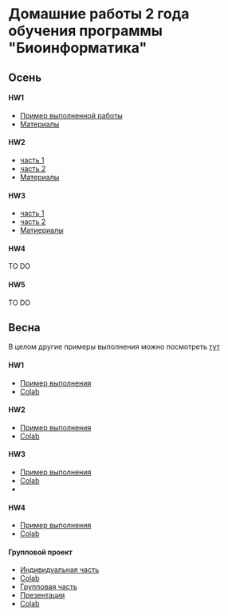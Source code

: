 # Домашние работы 2 года обучения программы "Биоинформатика"

## Осень

#### HW1

- [Пример выполненной работы](https://github.com/Vladm0z/hse21_hw1/blob/main/README.md)
- [Материалы](https://github.com/Vladm0z/hse21_hw1)

#### HW2

- [часть 1](https://colab.research.google.com/drive/1Evh2t29Ufqo-GhTHHk82T28tPy4GCT_B?usp=sharing)
- [часть 2](https://colab.research.google.com/drive/1WXJ4dHxyuNSJHQbpVuzBjWibzPqZEl07?usp=sharing)
- [Материалы](https://github.com/Vladm0z/hse_hw2)

#### HW3

- [часть 1](https://colab.research.google.com/drive/14lzDVSKQfnJOXECxgvL4kjQWa07ylIyc?usp=sharing)
- [часть 2](https://colab.research.google.com/drive/1g4FF3g77jHX2aIgrExYfrjP7h5bX8G5d?usp=sharing)
- [Матиериалы](https://github.com/Vladm0z/hse21_hw3)

#### HW4
TO DO

#### HW5
TO DO

## Весна
В целом другие примеры выполнения можно посмотреть [тут](https://docs.google.com/spreadsheets/d/1BTqvtuLCPlcddeDAIy3DuNOW9ivsYITPJNaoTamNPw0/edit#gid=1215605114)

#### HW1
- [Пример выполнения](https://github.com/Vladm0z/hse_hw1_meth)
- [Colab](https://colab.research.google.com/drive/1adEVel6P7qKHvHKsaQzHZFRMijNlUubr?usp=sharing)

#### HW2
- [Пример выполнения](https://github.com/Vladm0z/hse_hw2_chip)
- [Colab](https://colab.research.google.com/drive/1giruHuC5xG3CJIIF0WeogbgDk31GB0jG?usp=sharing)

#### HW3
- [Пример выполнения](https://github.com/Vladm0z/hse_hw3_chromhmm)
- [Colab](https://colab.research.google.com/drive/193FaoroB4THIwNYAfyW5RI7WS-3elKVw?usp=sharing)
- 
#### HW4
- [Пример выполнения](https://github.com/Vladm0z/hse_hw4_scRNA_seq)
- [Colab](https://colab.research.google.com/drive/1eMQDqpJKQ9a9WVY9rtQlfUWP0PExMX1B?usp=sharing)

#### Групповой проект
- [Индивидуальная часть](https://github.com/Vladm0z/hse22_project)
- [Colab](https://colab.research.google.com/drive/1Ep2gWn6h49fV4iYthvDH5ZnBFeeO5N-2?usp=sharing)
- [Групповая часть](https://github.com/Lavriz/hse22_project_kinetoplasts)
- [Презентация](https://docs.google.com/presentation/d/1xopnTzpB2WuwI916H2pskDhn7zEh3zIMFKPOwN49O7w/edit#slide=id.g1f87997393_0_782)
- [Colab](https://colab.research.google.com/drive/1tjL7gKpNsz4kJhEtosaTa0HWuSCIol_K?usp=sharing)
